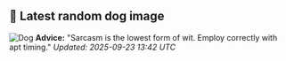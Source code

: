 ## 🐶 Latest random dog image
![Dog](https://images.dog.ceo/breeds/spitz-japanese/beet-001.jpg)
**Advice:** "Sarcasm is the lowest form of wit. Employ correctly with apt timing."
*Updated: 2025-09-23 13:42 UTC*
